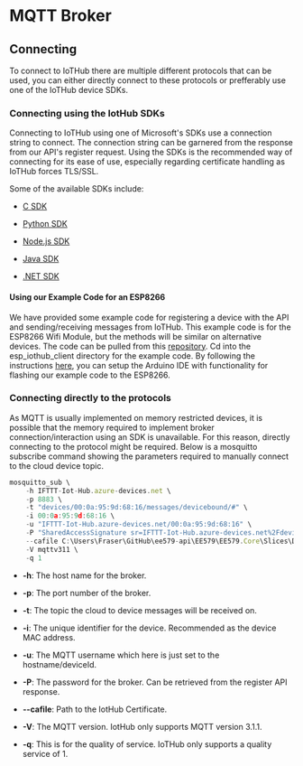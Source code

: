 # MQTT Broker

## Connecting

To connect to IoTHub there are multiple different protocols that can be used, you can either directly connect to these protocols or prefferably use one of the IoTHub device SDKs.

### Connecting using the IotHub SDKs

Connecting to IoTHub using one of Microsoft's SDKs use a connection string to connect. The connection string can be garnered from the response from our API's register request. Using the SDKs is the recommended way of connecting for its ease of use, especially regarding certificate handling as IoTHub forces TLS/SSL.

Some of the available SDKs include:

* [C SDK](https://github.com/Azure/azure-iot-sdk-c)

* [Python SDK](https://github.com/Azure/azure-iot-sdk-python)

* [Node.js SDK](https://github.com/Azure/azure-iot-sdk-node)

* [Java SDK](https://github.com/Azure/azure-iot-sdk-java)

* [.NET SDK](https://github.com/Azure/azure-iot-sdk-csharp)


#### Using our Example Code for an ESP8266

We have provided some example code for registering a device with the API and sending/receiving messages from IoTHub. This example code is for the ESP8266 Wifi Module, but the methods will be similar on alternative devices. The code can be pulled from this [repository](https://github.com/fraserb99/ee579-msp430.git). Cd into the esp_iothub_client directory for the example code. By following the instructions [here](https://github.com/Azure/azure-iot-arduino), you can setup the Arduino IDE with functionality for flashing our example code to the ESP8266.

### Connecting directly to the protocols

As MQTT is usually implemented on memory restricted devices, it is possible that the memory required to implement broker connection/interaction using an SDK is unavailable. For this reason, directly connecting to the protocol might be required. Below is a mosquitto subscribe command showing the parameters required to manually connect to the cloud device topic.

``` javascript
mosquitto_sub \
    -h IFTTT-Iot-Hub.azure-devices.net \
    -p 8883 \
    -t "devices/00:0a:95:9d:68:16/messages/devicebound/#" \
    -i 00:0a:95:9d:68:16 \
    -u "IFTTT-Iot-Hub.azure-devices.net/00:0a:95:9d:68:16" \
    -P "SharedAccessSignature sr=IFTTT-Iot-Hub.azure-devices.net%2Fdevices%2F00%3A0a%3A95%3A9d%3A68%3A16&sig=ulc08e%2FYp%2FMLJdyMLxsV7pqTQ12XamytzQjxFFithNg%3D&se=1618623078" \
    --cafile C:\Users\Fraser\GitHub\ee579-api\EE579\EE579.Core\Slices\Devices\Simulate\iotHubCert.pem 
    -V mqttv311 \
    -q 1
```

* **-h**: The host name for the broker. 

* **-p**: The port number of the broker.

* **-t**: The topic the cloud to device messages will be received on.

* **-i**: The unique identifier for the device. Recommended as the device MAC address.

* **-u**: The MQTT username which here is just set to the hostname/deviceId.

* **-P**: The password for the broker. Can be retrieved from the register API response.

* **--cafile**: Path to the IotHub Certificate.

* **-V**: The MQTT version. IotHub only supports MQTT version 3.1.1.

* **-q**: This is for the quality of service. IoTHub only supports a quality service of 1.
